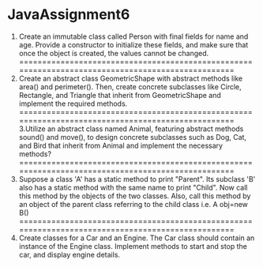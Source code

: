 # JavaAssignment6

1.    Create an immutable class called Person with final fields for name and age. Provide a constructor to initialize these fields, and make sure that once the object is created, the values cannot be changed.
==================================================================================================
2.    Create an abstract class GeometricShape with abstract methods like area() and perimeter(). Then, create concrete subclasses like Circle,
Rectangle, and Triangle that inherit from GeometricShape and implement the required methods.
==================================================================================================
3.Utilize an abstract class named Animal, featuring abstract methods sound() and move(), to design concrete subclasses such as Dog, Cat, and Bird that inherit from Animal and implement the necessary methods?
==================================================================================================
4.    Suppose a class 'A' has a static method to print "Parent". Its subclass 'B' also has a static method with the same name to print "Child". Now call this method by the objects of the two classes. Also, call this method by an object of the parent class referring to the child class i.e. A obj=new B()
==================================================================================================
5.    Create classes for a Car and an Engine. The Car class should contain an instance of the Engine class. Implement methods to start and stop the car, and display engine details.
